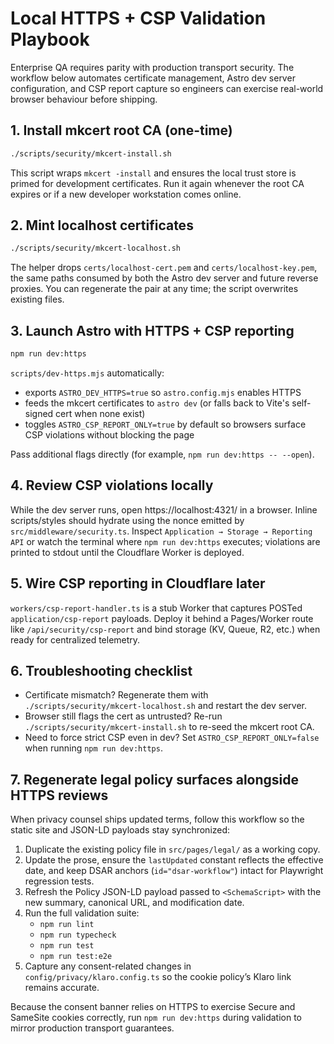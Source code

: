 # Local HTTPS + CSP Validation Playbook

Enterprise QA requires parity with production transport security. The workflow
below automates certificate management, Astro dev server configuration, and CSP
report capture so engineers can exercise real-world browser behaviour before
shipping.

## 1. Install mkcert root CA (one-time)

```bash
./scripts/security/mkcert-install.sh
```

This script wraps `mkcert -install` and ensures the local trust store is primed
for development certificates. Run it again whenever the root CA expires or if a
new developer workstation comes online.

## 2. Mint localhost certificates

```bash
./scripts/security/mkcert-localhost.sh
```

The helper drops `certs/localhost-cert.pem` and `certs/localhost-key.pem`, the
same paths consumed by both the Astro dev server and future reverse proxies. You
can regenerate the pair at any time; the script overwrites existing files.

## 3. Launch Astro with HTTPS + CSP reporting

```bash
npm run dev:https
```

`scripts/dev-https.mjs` automatically:

- exports `ASTRO_DEV_HTTPS=true` so `astro.config.mjs` enables HTTPS
- feeds the mkcert certificates to `astro dev` (or falls back to Vite's
  self-signed cert when none exist)
- toggles `ASTRO_CSP_REPORT_ONLY=true` by default so browsers surface CSP
  violations without blocking the page

Pass additional flags directly (for example, `npm run dev:https -- --open`).

## 4. Review CSP violations locally

While the dev server runs, open https://localhost:4321/ in a browser. Inline
scripts/styles should hydrate using the nonce emitted by
`src/middleware/security.ts`. Inspect `Application → Storage → Reporting API` or
watch the terminal where `npm run dev:https` executes; violations are printed to
stdout until the Cloudflare Worker is deployed.

## 5. Wire CSP reporting in Cloudflare later

`workers/csp-report-handler.ts` is a stub Worker that captures POSTed
`application/csp-report` payloads. Deploy it behind a Pages/Worker route like
`/api/security/csp-report` and bind storage (KV, Queue, R2, etc.) when ready for
centralized telemetry.

## 6. Troubleshooting checklist

- Certificate mismatch? Regenerate them with
  `./scripts/security/mkcert-localhost.sh` and restart the dev server.
- Browser still flags the cert as untrusted? Re-run
  `./scripts/security/mkcert-install.sh` to re-seed the mkcert root CA.
- Need to force strict CSP even in dev? Set `ASTRO_CSP_REPORT_ONLY=false` when
  running `npm run dev:https`.

## 7. Regenerate legal policy surfaces alongside HTTPS reviews

When privacy counsel ships updated terms, follow this workflow so the static
site and JSON-LD payloads stay synchronized:

1. Duplicate the existing policy file in `src/pages/legal/` as a working copy.
2. Update the prose, ensure the `lastUpdated` constant reflects the effective
   date, and keep DSAR anchors (`id="dsar-workflow"`) intact for Playwright
   regression tests.
3. Refresh the Policy JSON-LD payload passed to `<SchemaScript>` with the new
   summary, canonical URL, and modification date.
4. Run the full validation suite:
   - `npm run lint`
   - `npm run typecheck`
   - `npm run test`
   - `npm run test:e2e`
5. Capture any consent-related changes in
   `config/privacy/klaro.config.ts` so the cookie policy’s Klaro link remains
   accurate.

Because the consent banner relies on HTTPS to exercise Secure and SameSite
cookies correctly, run `npm run dev:https` during validation to mirror
production transport guarantees.
